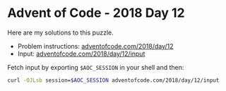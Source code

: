 # Advent of Code - 2018 Day 12
Here are my solutions to this puzzle.

* Problem instructions: [adventofcode.com/2018/day/12](https://adventofcode.com/2018/day/12)
* Input: [adventofcode.com/2018/day/12/input](https://adventofcode.com/2018/day/12/input)

Fetch input by exporting `$AOC_SESSION` in your shell and then:
```bash
curl -OJLsb session=$AOC_SESSION adventofcode.com/2018/day/12/input
```
